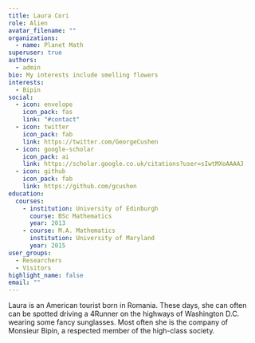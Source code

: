 ```yaml
---
title: Laura Cori
role: Alien
avatar_filename: ""
organizations:
  - name: Planet Math
superuser: true
authors:
  - admin
bio: My interests include smelling flowers
interests:
  - Bipin
social:
  - icon: envelope
    icon_pack: fas
    link: "#contact"
  - icon: twitter
    icon_pack: fab
    link: https://twitter.com/GeorgeCushen
  - icon: google-scholar
    icon_pack: ai
    link: https://scholar.google.co.uk/citations?user=sIwtMXoAAAAJ
  - icon: github
    icon_pack: fab
    link: https://github.com/gcushen
education:
  courses:
    - institution: University of Edinburgh
      course: BSc Mathematics
      year: 2013
    - course: M.A. Mathematics
      institution: University of Maryland
      year: 2015
user_groups:
  - Researchers
  - Visitors
highlight_name: false
email: ""
---
```

Laura is an American tourist born in Romania. These days, she can often can be spotted driving a 4Runner on the highways of Washington D.C. wearing some fancy sunglasses. Most often she is the company of Monsieur Bipin, a respected member of the high-class society.